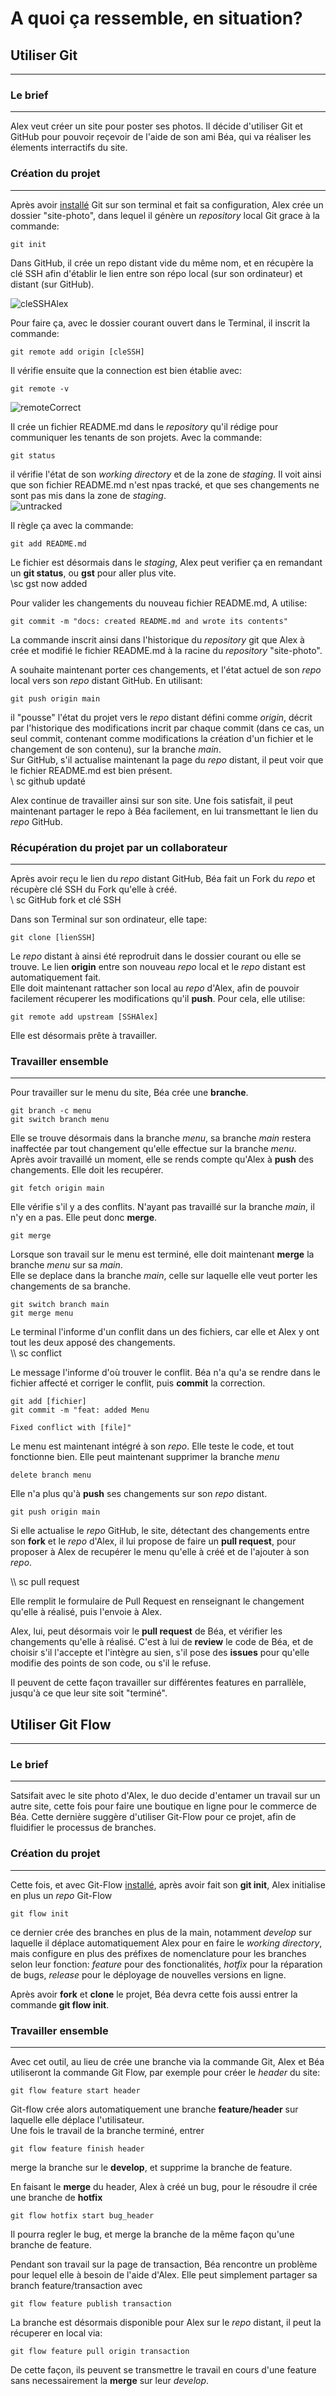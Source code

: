# A quoi ça ressemble, en situation?

## Utiliser Git
___
### Le brief
___

Alex veut créer un site pour poster ses photos. Il décide d'utiliser Git et GitHub pour pouvoir reçevoir de l'aide de son ami Béa, qui va réaliser les élements interractifs du site.  

### Création du projet
___

Après avoir [installé](https://github.com/Simplon-hdf/cheats-sheets-git-flow/blob/develop/01-install/Install.md) Git sur son terminal et fait sa configuration, Alex crée un dossier "site-photo", dans lequel il génère un _repository_ local Git grace à la commande:

```
git init
```

Dans GitHub, il crée un repo distant vide du même nom, et en récupère la clé SSH afin d'établir le lien entre son répo local (sur son ordinateur) et distant (sur GitHub).  

![cleSSHAlex](https://github.com/AlexPh0tograph/site-photo/blob/main/img/01SSH.jpg)

Pour faire ça, avec le dossier courant ouvert dans le Terminal, il inscrit la commande:

```
git remote add origin [cleSSH]
```

Il vérifie ensuite que la connection est bien établie avec:

```
git remote -v
```

![remoteCorrect](https://github.com/AlexPh0tograph/site-photo/blob/main/img/02REMOTE.jpg)

Il crée un fichier README.md dans le _repository_ qu'il rédige pour communiquer les tenants de son projets. Avec la commande:
```
git status
``` 
il vérifie l'état de son _working directory_ et de la zone de _staging_. Il voit ainsi que son fichier README.md n'est npas tracké, et que ses changements ne sont pas mis dans la zone de _staging_.  
![untracked](https://github.com/AlexPh0tograph/site-photo/blob/main/img/03UNTRACKED.jpg)

Il règle ça avec la commande:
```
git add README.md
```
Le fichier est désormais dans le _staging_, Alex peut verifier ça en remandant un **git status**, ou **gst** pour aller plus vite.  
\\sc gst now added

Pour valider les changements du nouveau fichier README.md, A utilise:
```
git commit -m "docs: created README.md and wrote its contents"
```
La commande inscrit ainsi dans l'historique du _repository_ git que Alex à crée et modifié le fichier README.md à la racine du _repository_ "site-photo".  

A souhaite maintenant porter ces changements, et l'état actuel de son _repo_ local vers son _repo_ distant GitHub. En utilisant:
```
git push origin main
```
il "pousse" l'état du projet vers le _repo_ distant défini comme _origin_, décrit par l'historique des modifications incrit par chaque commit (dans ce cas, un seul commit, contenant comme modifications la création d'un fichier et le changement de son contenu), sur la branche _main_.  
Sur GitHub, s'il actualise maintenant la page du _repo_ distant, il peut voir que le fichier README.md est bien présent.  
\\ sc github updaté

Alex continue de travailler ainsi sur son site. Une fois satisfait, il peut maintenant partager le repo à Béa facilement, en lui transmettant le lien du _repo_ GitHub.  


### Récupération du projet par un collaborateur
___

Après avoir reçu le lien du _repo_ distant GitHub, Béa fait un Fork du _repo_ et récupère clé SSH du Fork qu'elle à créé.  
\\ sc GitHub fork et clé SSH

Dans son Terminal sur son ordinateur, elle tape:
```
git clone [lienSSH]
```
Le _repo_ distant à ainsi été reprodruit dans le dossier courant ou elle se trouve. Le lien **origin** entre son nouveau _repo_ local et le _repo_ distant est automatiquement fait.  
Elle doit maintenant rattacher son local au _repo_ d'Alex, afin de pouvoir facilement récuperer les modifications qu'il **push**. Pour cela, elle utilise:
```
git remote add upstream [SSHAlex]
```
Elle est désormais prête à travailler.

### Travailler ensemble
___

Pour travailler sur le menu du site, Béa crée une **branche**.
```
git branch -c menu
git switch branch menu
```

Elle se trouve désormais dans la branche _menu_, sa branche _main_ restera inaffectée par tout changement qu'elle effectue sur la branche _menu_.  
Après avoir travaillé un moment, elle se rends compte qu'Alex à **push** des changements. Elle doit les recupérer.  
```
git fetch origin main
```

Elle vérifie s'il y a des conflits. N'ayant pas travaillé sur la branche _main_, il n'y en a pas. Elle peut donc **merge**.
```
git merge
```

Lorsque son travail sur le menu est terminé, elle doit maintenant **merge** la branche _menu_ sur sa _main_.  
Elle se deplace dans la branche _main_, celle sur laquelle elle veut porter les changements de sa branche.

```
git switch branch main
git merge menu
```

Le terminal l'informe d'un conflit dans un des fichiers, car elle et Alex y ont tout les deux apposé des changements.  
\\\ sc conflict

Le message l'informe d'où trouver le conflit. Béa n'a qu'a se rendre dans le fichier affecté et corriger le conflit, puis **commit** la correction.
```
git add [fichier]
git commit -m "feat: added Menu  

Fixed conflict with [file]"
```

Le menu est maintenant intégré à son _repo_. Elle teste le code, et tout fonctionne bien. Elle peut maintenant supprimer la branche _menu_
```
delete branch menu
```

Elle n'a plus qu'à **push** ses changements sur son _repo_ distant.
```
git push origin main
```

Si elle actualise le _repo_ GitHub, le site, détectant des changements entre son **fork** et le _repo_ d'Alex, il lui propose de faire un **pull request**, pour proposer à Alex de recupérer le menu qu'elle à créé et de l'ajouter à son _repo_.  

\\\ sc pull request

Elle remplit le formulaire de Pull Request en renseignant le changement qu'elle à réalisé, puis l'envoie à Alex.  

Alex, lui, peut désormais voir le **pull request** de Béa, et vérifier les changements qu'elle à réalisé. C'est à lui de **review** le code de Béa, et de choisir s'il l'accepte et l'intègre au sien, s'il pose des **issues** pour qu'elle modifie des points de son code, ou s'il le refuse.  

Il peuvent de cette façon travailler sur différentes features en parrallèle, jusqu'à ce que leur site soit "terminé".  


## Utiliser Git Flow
___
### Le brief
___

Satsifait avec le site photo d'Alex, le duo decide d'entamer un travail sur un autre site, cette fois pour faire une boutique en ligne pour le commerce de Béa. Cette dernière suggère d'utiliser Git-Flow pour ce projet, afin de fluidifier le processus de branches.  

### Création du projet
___
Cette fois, et avec Git-Flow [installé](https://github.com/Simplon-hdf/cheats-sheets-git-flow/blob/develop/01-install/Install.md), après avoir fait son **git init**, Alex initialise en plus un _repo_ Git-Flow
```
git flow init
```
ce dernier crée des branches en plus de la main, notamment _develop_ sur laquelle il déplace automatiquement Alex pour en faire le _working directory_, mais configure en plus des préfixes de nomenclature pour les branches selon leur fonction: _feature_ pour des fonctionalités, _hotfix_ pour la réparation de bugs, _release_ pour le déployage de nouvelles versions en ligne.  

Après avoir **fork** et **clone** le projet, Béa devra cette fois aussi entrer la commande **git flow init**.


### Travailler ensemble
___

Avec cet outil, au lieu de crée une branche via la commande Git, Alex et Béa utiliseront la commande Git Flow, par exemple pour créer le _header_ du site:
```
git flow feature start header
```

Git-flow crée alors automatiquement une branche **feature/header** sur laquelle elle déplace l'utilisateur.  
Une fois le travail de la branche terminé, entrer
```
git flow feature finish header
```
merge la branche sur le **develop**, et supprime la branche de feature.  

En faisant le **merge** du header, Alex à créé un bug, pour le résoudre il crée une branche de **hotfix**
```
git flow hotfix start bug_header
```

Il pourra regler le bug, et merge la branche de la même façon qu'une branche de feature.  

Pendant son travail sur la page de transaction, Béa rencontre un problème pour lequel elle à besoin de l'aide d'Alex. Elle peut simplement partager sa branch feature/transaction avec

```
git flow feature publish transaction
```

La branche est désormais disponible pour Alex sur le _repo_ distant, il peut la récuperer en local via:
```
git flow feature pull origin transaction
```

De cette façon, ils peuvent se transmettre le travail en cours d'une feature sans necessairement la **merge** sur leur _develop_.


<!----------- REF
[installé](https://github.com/Simplon-hdf/cheats-sheets-git-flow/blob/develop/01-install/Install.md)
----------->
